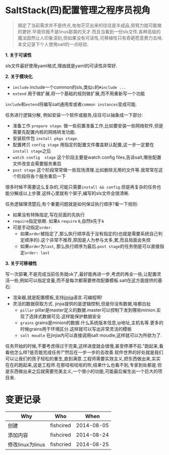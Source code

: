 # SaltStack(四)配置管理之程序员视角

> 搞定了当前需求并不是终点,匆匆茫茫出来的往往是半成品,努努力就可能做的更好.毕竟你我不是linus那类的天才.而且当看到一份sls文件,各种高级的魔法固然让人印象深刻,但如果没有可读性,可移植性只有奇葩愿意费力去啃.本文记录下个人使用salt的一点经验.

**1. 关于可读性**

sls文件最好使用yaml格式,理由就是yaml的可读性非常好.

**2. 关于模块化**

- `include`  include一个common的sls,类似`c`的`#include ...`
- `extend` 用于做扩展,将一个基础的规则做扩展,而不用重新写一个功能

`include`和`extend`将编写salt通用库或者`common instances`变成可能.

任务进行逻辑分解, 例如安装一个软件或服务,往往可以抽象成一下部分:

- 准备工作 `prepare stage`. 做一些前置准备工作,比如要安装一些网络软件,但是需要先配置内核的网络转发功能.
- 安装软件包 `install pkgs stage`. 
- 配置拷贝 `config stage`  用指定的配置文件覆盖默认配置,这一步一定要在`install stage`之后
- `watch config  stage` 这个阶段主要是watch config files,告诉salt,哪些配置文件改变会需要服务重启
- `post stage` 这个阶段常常做一些现场清理.比如删除无用的文件等.我常常在这个阶段将各个服务重启一下

很多时候不需要这么复杂的,可能只需要`install && config`.但是再复杂的任务也能分解成以上步骤.这样心里就有个架子,编写的sls文件会很清晰.

任务逻辑理清楚后,有个重要问题就是如何保证执行顺序?看一下规则:

- 如果没有特殊指定,写在前面的先执行
- `require`指定依赖. 如果`A` `require` `B`,自然`B`先于`A`
- 可是手动指定`order`.
	- 如果`order`被指定了,那么执行顺序高于没有指定的(也就是需要系统自己判定顺序的).这个非常不推荐,原因是人为参与太多,累,而且局面会失控
	- 如果`order`为`last`, 那么执行顺序为最后.`post stage`的任务倒是可以直接指定`order: last`

**3. 关于可移植性**

写一次部署,不是完成当前任务就ok了,最好能再进一步,考虑的再全一些,让配置灵活一些,例如可以指定变量,而不是每次都需要修改配置模板.salt在这方面提供的基石:

- 渲染器,就是配置模板,支持[jinjia](http://jinja.pocoo.org/docs/)语言.可编程啊!
- 灵活的数据获取方式. jinjia提供的是逻辑控制,但是你没有数据,啥都白扯
	- `pillar`   pillar是master定义的数据.master可以控制下发到哪些minion.实现了选择式数据可见.这样能保护数据安全
	- `grains`   grains是minion的数据.什么系统版本信息,ip地址,主机名等.更多的时候grains用于环境区分.这样就可以写出非常灵活的模板
	- `salt moudle` 在jinjia内可以直接调用salt moudle,这样就可以为所欲为了.

任务开始的时候,不要考虑得过于完美,这样进度就会很慢,甚至停滞不前."跑起来,看看他怎么样?是否能完成任务?"然后在一步一步的去改善.软件世界的好处就是我们可以让我们的孩子轻松的重生,直到满意.工程师需要实效主义,把东西做出来,实实在在的跑起来,这是工程师.在那哇啦哇啦的吹,结果什么也看不到,专家到处都是.但是东西做出来之后就需要完美主义,一个很小的功能,可能最后催生出一个巨大的项目来.

# 变更记录

|Why | Who | When |
|----|-----|------|
|创建|fishcired|2014-08-05 |
|添加内容|fishcired| 2014-08-24|
|修改linux为linus|fishcried|2014-08-25 |